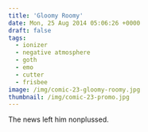 ```yaml
---
title: 'Gloomy Roomy'
date: Mon, 25 Aug 2014 05:06:26 +0000
draft: false
tags: 
  - ionizer
  - negative atmosphere
  - goth
  - emo
  - cutter
  - frisbee
image: /img/comic-23-gloomy-roomy.jpg
thumbnail: /img/comic-23-promo.jpg
---
```


The news left him nonplussed.